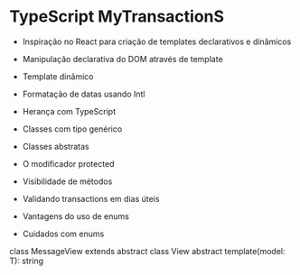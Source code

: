 # TypeScript  MyTransactionS

- Inspiração no React para criação de templates declarativos e dinâmicos
- Manipulação declarativa do DOM através de template
- Template dinâmico
- Formatação de datas usando Intl

- Herança com TypeScript
- Classes com tipo genérico
- Classes abstratas
- O modificador protected

- Visibilidade de métodos
- Validando transactions em dias úteis
- Vantagens do uso de enums
- Cuidados com enums

class MessageView extends
abstract class View<T>
abstract template(model: T): string

